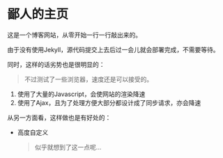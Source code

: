 # 鄙人的主页
这是一个博客网站，从零开始一行一行敲出来的。

由于没有使用Jekyll，源代码提交上去后过一会儿就会部署完成，不需要等待。

同时，这样的话劣势也是很明显的：
> 不过测试了一些浏览器，速度还是可以接受的。

1. 使用了大量的Javascript，会使网站的渲染降速
2. 使用了Ajax，且为了处理方便大部分都设计成了同步请求，亦会降速

从另一方面看，这样做也是有好处的：

- 高度自定义
  > 似乎就想到了这一点呢...

